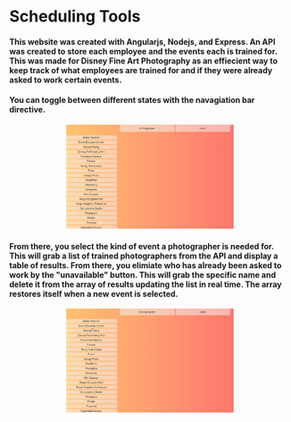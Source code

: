 # Scheduling Tools

#### This website was created with Angularjs, Nodejs, and Express. An API was created to store each employee and the events each is trained for. This was made for Disney Fine Art Photography as an effiecient way to keep track of what employees are trained for and if they were already asked to work certain events.


#### You can toggle between different states with the navagiation bar directive.

<div align="center">
<img src="app/schedulingTools/layout/assets/images/toggle.gif" alt="create" width="300">
</div>

#### From there, you select the kind of event a photographer is needed for. This will grab a list of trained photographers from the API and display a table of results. From there, you  elimiate who has already been asked to work by the "unavailable" button. This will grab the specific name and delete it from the array of results updating the list in real time. The array restores itself when a new event is selected.

<div align="center">
<img src="app/schedulingTools/layout/assets/images/usage.gif" alt="create" width="300">
</div>